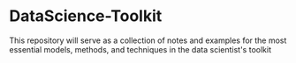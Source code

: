 # DataScience-Toolkit
This repository will serve as a collection of notes and examples for the most essential models, methods, and techniques in the data scientist's toolkit
